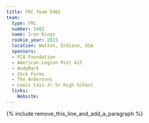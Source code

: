 ```yaml
---
title: FRC Team 5402
team:
  type: FRC
  number: 5402
  name: Iron Kings
  rookie_year: 2015
  location: Walton, Indiana, USA
  sponsors:
  - FCA Foundation
  - American Legion Post 415
  - AndyMark
  - Zeck Farms
  - The Andersons
  - Lewis Cass Jr-Sr High School
  links:
    Website:
---
```


{% include remove_this_line_and_add_a_paragraph %}